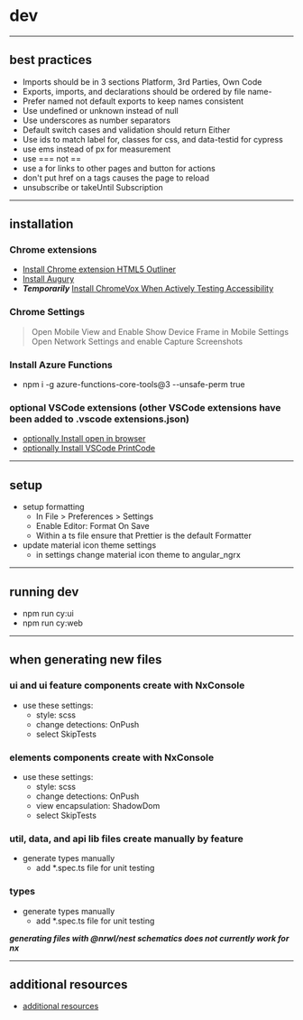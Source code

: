 # dev

---

## best practices

- Imports should be in 3 sections Platform, 3rd Parties, Own Code
- Exports, imports, and declarations should be ordered by file name-
- Prefer named not default exports to keep names consistent
- Use undefined or unknown instead of null
- Use underscores as number separators
- Default switch cases and validation should return Either
- Use ids to match label for, classes for css, and data-testid for cypress
- use ems instead of px for measurement
- use === not ==
- use a for links to other pages and button for actions
- don't put href on a tags causes the page to reload
- unsubscribe or takeUntil Subscription

---

## installation

### Chrome extensions

- [Install Chrome extension HTML5 Outliner](https://chrome.google.com/webstore/detail/html5-outliner/afoibpobokebhgfnknfndkgemglggomo?hl=en)
- [Install Augury](https://chrome.google.com/webstore/detail/augury/elgalmkoelokbchhkhacckoklkejnhcd?hl=en)
- **_Temporarily_** [Install ChromeVox When Actively Testing Accessibility](https://chrome.google.com/webstore/detail/screen-reader/kgejglhpjiefppelpmljglcjbhoiplfn?hl=en)

### Chrome Settings

> Open Mobile View and Enable Show Device Frame in Mobile Settings
> Open Network Settings and enable Capture Screenshots

### Install Azure Functions

- npm i -g azure-functions-core-tools@3 --unsafe-perm true

### optional VSCode extensions (other VSCode extensions have been added to .vscode extensions.json)

- [optionally Install open in browser](https://marketplace.visualstudio.com/items?itemName=techer.open-in-browser&ssr=false#review-details)
- [optionally Install VSCode PrintCode](https://marketplace.visualstudio.com/items?itemName=nobuhito.printcoder)

---

## setup

- setup formatting
  - In File > Preferences > Settings
  - Enable Editor: Format On Save
  - Within a ts file ensure that Prettier is the default Formatter
- update material icon theme settings
  - in settings change material icon theme to angular_ngrx

---

## running dev

- npm run cy:ui
- npm run cy:web

---

## when generating new files

### ui and ui feature components create with NxConsole

- use these settings:
  - style: scss
  - change detections: OnPush
  - select SkipTests

### elements components create with NxConsole

- use these settings:
  - style: scss
  - change detections: OnPush
  - view encapsulation: ShadowDom
  - select SkipTests

### util, data, and api lib files create manually by feature

- generate types manually
  - add \*.spec.ts file for unit testing

### types

- generate types manually
  - add \*.spec.ts file for unit testing

**_generating files with @nrwl/nest schematics does not currently work for nx_**

---

## additional resources

- [additional resources](https://github.com/milanpollock/dark-rush-photography/blob/master/tools/markdown/additional-resources.md)
